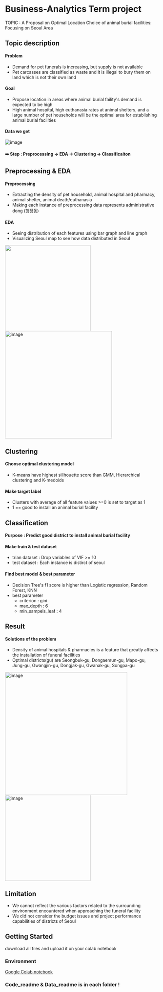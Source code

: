 # Business-Analytics Term project
TOPIC : A Proposal on Optimal Location Choice of animal burial facilities: Focusing on Seoul Area


## Topic description


#### Problem
- Demand for pet funerals is increasing, but supply is not available
- Pet carcasses are classified as waste and it is illegal to bury them on land which is not their own land

#### Goal
- Propose location in areas where animal burial faility's demand is expected to be high
- High animal hospital, high euthanasia rates at animal shelters, and a large number of pet households will be the optimal area for establishing animal burial facilities

#### Data we get
![image](https://user-images.githubusercontent.com/94193480/205491656-aff76e9e-698e-4d11-976d-d0f687fc6fea.png)

#### ➡️ Step : Preprocessing -> EDA -> Clustering -> Classificaiton

## Preprocessing & EDA
#### Preprocessing
- Extracting the density of pet household, animal hospital and pharmacy, animal shelter, animal death/euthanasia
- Making each instance of preprocessing data represents administrative dong (행정동)

#### EDA
- Seeing distribution of each features using bar graph and line graph
- Visualizing Seoul map to see how data distributed in Seoul

<img src="https://user-images.githubusercontent.com/94193480/205539829-3f95345d-5c9a-4c02-9bb5-96948c0af919.png" width="280" height="280"/><img width="350" alt="image" src="https://user-images.githubusercontent.com/94193480/205582257-bade1d15-db17-4397-8f36-607a987e3eb7.png">


## Clustering
#### Choose optimal clustering model
- K-means have highest sillhouette score than GMM, Hierarchical clustering and K-medoids

#### Make target label
- Clusters with average of all feature values >=0 is set to target as 1
- 1 == good to install an animal burial facility

## Classification

#### Purpose : Predict good district to install animal burial facility

#### Make train & test dataset
- trian dataset : Drop variables of VIF >= 10
- test dataset : Each instance is distirct of seoul
#### Find best model & best parameter
- Decision Tree's f1 score is higher than Logistic regression, Random Forest, KNN
- best parameter
  - criterion : gini
  - max_depth : 6
  - min_sampels_leaf : 4

## Result

#### Solutions of the problem
- Density of animal hospitals & pharmacies is a feature that greatly affects the installation of funeral facilities
- Optimal districts(gu) are Seongbuk-gu, Dongaemun-gu, Mapo-gu, Jung-gu, Gwangjin-gu, Dongjak-gu, Gwanak-gu, Songpa-gu

<img width="400" alt="image" src="https://user-images.githubusercontent.com/94193480/205583005-fadbcdd2-06fa-4bf1-b05e-2a5f75d36de9.png"> <img width="280" alt="image" src="https://user-images.githubusercontent.com/94193480/205582976-c4b4f67e-5eb1-428f-8e69-e6d8c4077f64.png"> 

## Limitation
- We cannot reflect the various factors related to the surrounding environment encountered when approaching the funeral facility
- We did not consider the budget issues and project performance capabilities of districts of Seoul

## Getting Started
download all files and upload it on your colab notebook

### Environment
[Google Colab notebook](https://colab.research.google.com/)

### Code_readme & Data_readme is in each folder !
